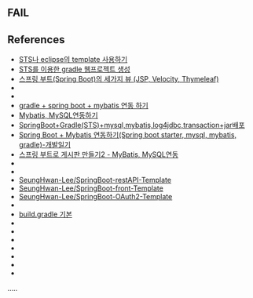 ## FAIL


References
----------
- [STS나 eclipse의 template 사용하기](http://freehoon.tistory.com/59)
- [STS를 이용한 gradle 웹프로젝트 생성](http://cpdev.tistory.com/23)
- [스프링 부트(Spring Boot)의 세가지 뷰 (JSP, Velocity, Thymeleaf)](http://millky.com/@origoni/post/1144)
- []()
-
- [gradle + spring boot + mybatis 연동 하기 ](https://m.blog.naver.com/software705/220773586095)
- [Mybatis, MySQL연동하기](http://gangnam-americano.tistory.com/63)
- [SpringBoot+Gradle(STS)+mysql,mybatis,log4jdbc,transaction+jar배포](https://handcoding.tistory.com/154)
- [Spring Boot + Mybatis 연동하기(Spring boot starter, mysql, mybatis, gradle)-개발일기](http://a1010100z.tistory.com/entry/Spring-Spring-Boot-Mybatis-%EC%97%B0%EB%8F%99%ED%95%98%EA%B8%B0Spring-boot-starter-mysql-mybatis-gradle)
- [스프링 부트로 게시판 만들기2 - MyBatis, MySQL연동](http://private.tistory.com/36?category=655784)
- []()
-
- [SeungHwan-Lee/SpringBoot-restAPI-Template](https://github.com/SeungHwan-Lee/SpringBoot-restAPI-Template)
- [SeungHwan-Lee/SpringBoot-front-Template](https://github.com/SeungHwan-Lee/SpringBoot-front-Template)
- [SeungHwan-Lee/SpringBoot-OAuth2-Template](https://github.com/SeungHwan-Lee/SpringBoot-OAuth2-Template)
-
- [build.gradle 기본](http://araikuma.tistory.com/463)
- []()
- []()
- []()
- []()
- []()
- []()
- []()

.....



